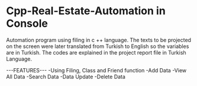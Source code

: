 # Cpp-Real-Estate-Automation in Console
Automation program using filing in c ++ language.
The texts to be projected on the screen were later translated from Turkish to English so the variables are in Turkish.
The codes are explained in the project report file in Turkish Language.

---FEATURES---
-Using Filing, Class and Friend function 
-Add Data
-View All Data
-Search Data
-Data Update
-Delete Data
